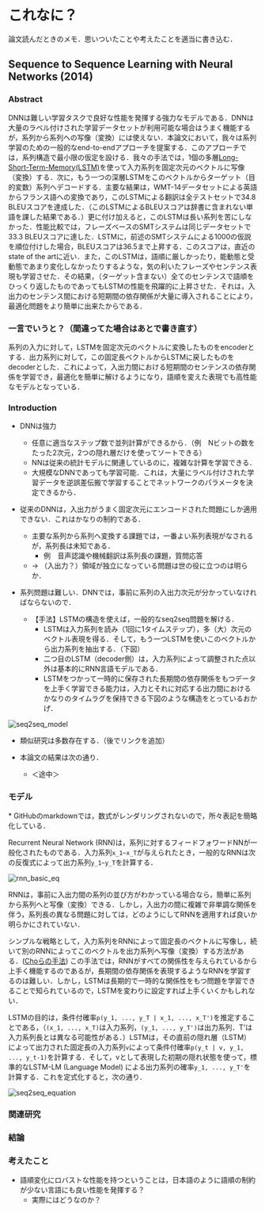 # これなに？

論文読んだときのメモ．思いついたことや考えたことを適当に書き込む．

## Sequence to Sequence Learning with Neural Networks (2014)

### Abstract
DNNは難しい学習タスクで良好な性能を発揮する強力なモデルである．DNNは大量のラベル付けされた学習データセットが利用可能な場合はうまく機能するが，系列から系列への写像（変換）には使えない．本論文において，我々は系列学習のための一般的なend-to-endアプローチを提案する．このアプローチでは，系列構造で最小限の仮定を設ける．我々の手法では，1個の多層[Long-Short-Term-Memory(LSTM)](http://www.bioinf.jku.at/publications/older/2604.pdf)を使って入力系列を固定次元のベクトルに写像（変換）する．次に，もう一つの深層LSTMをこのベクトルからターゲット（目的変数）系列へデコードする．主要な結果は，WMT-14データセットによる英語からフランス語への変換であり，このLSTMによる翻訳は全テストセットで34.8 BLEUスコアを達成した．（このLSTMによるBLEUスコアは辞書に含まれない単語を課した結果である．）更に付け加えると，このLSTMは長い系列を苦にしなかった．性能比較では，フレーズベースのSMTシステムは同じデータセットで33.3 BLEUスコアに達した．LSTMに，前述のSMTシステムによる1000の仮説を順位付けした場合，BLEUスコアは36.5まで上昇する．このスコアは，直近のstate of the artに近い．また，このLSTMは，語順に厳しかったり，能動態と受動態であまり変化しなかったりするような，気の利いたフレーズやセンテンス表現も学習させた．その結果，（ターゲット含まない）全てのセンテンスで語順をひっくり返したものであってもLSTMの性能を飛躍的に上昇させた．それは，入出力のセンテンス間における短期間の依存関係が大量に導入されることにより，最適化問題をより簡単に出来たからである．


### 一言でいうと？（間違ってた場合はあとで書き直す）

系列の入力に対して，LSTMを固定次元のベクトルに変換したものをencoderとする．出力系列に対して，この固定長ベクトルからLSTMに戻したものをdecoderとした．これによって，入出力間における短期間のセンテンスの依存関係を学習でき，最適化を簡単に解けるようになり，語順を変えた表現でも高性能なモデルとなっている．

### Introduction
- DNNは強力
    - 任意に適当なステップ数で並列計算ができるから．（例　Nビットの数をたった2次元，2つの隠れ層だけを使ってソートできる）
    - NNは従来の統計モデルに関連しているのに，複雑な計算を学習できる．
    - 大規模なDNNであっても学習可能．これは，大量にラベル付けされた学習データを逆誤差伝搬で学習することでネットワークのパラメータを決定できるから．

- 従来のDNNは，入出力がうまく固定次元にエンコードされた問題にしか適用できない．これはかなりの制約である．
    - 主要な系列から系列へ変換する課題では，一番よい系列表現がなされるが，系列長は未知である．
        - 例　音声認識や機械翻訳は系列長の課題，質問応答
    - → （入出力？）領域が独立になっている問題は世の役に立つのは明らか．

- 系列問題は難しい．DNNでは，事前に系列の入出力次元が分かっていなければならないので．
    - 【手法】LSTMの構造を使えば，一般的なseq2seq問題を解ける．
        - LSTMは入力系列を読み（1回に1タイムステップ），多（大）次元のベクトル表現を得る．そして，もう一つLSTMを使いこのベクトルから出力系列を抽出する．（下図）
        - 二つ目のLSTM（decoder側）は，入力系列によって調整された点以外は基本的にRNN言語モデルである．
        - LSTMをつかって一時的に保存された長期間の依存関係をもつデータを上手く学習できる能力は，入力とそれに対応する出力間におけるかなりのタイムラグを保持できる下図のような構造をとっているおかげ．

![seq2seq_model](https://github.com/ababa893/seq2seq-practice/blob/images/seq2seq_example.png?raw=true)

- 類似研究は多数存在する．（後でリンクを追加）

- 本論文の結果は次の通り．
    - ＜途中＞



### モデル
\* GitHubのmarkdownでは，数式がレンダリングされないので，所々表記を簡略化している．

Recurrent Neural Network (RNN)は，系列に対するフィードフォワードNNが一般化されたものである．入力系列`x_1~x_T`が与えられたとき，一般的なRNNは次の反復式によって出力系列`y_1~y_T`を計算する．

![rnn_basic_eq](https://github.com/ababa893/seq2seq-practice/blob/images/rnn_basic_equation.PNG?raw=true)

RNNは，事前に入出力間の系列の並び方がわかっている場合なら，簡単に系列から系列へと写像（変換）できる．しかし，入出力の間に複雑で非単調な関係を伴う，系列長の異なる問題に対しては，どのようにしてRNNを適用すれば良いか明らかにされていない．

シンプルな戦略として，入力系列をRNNによって固定長のベクトルに写像し，続いて別のRNNによってこのベクトルを出力系列へ写像（変換）する方法がある．([Choらの手法]()) この手法では，RNNがすべての関係性を与えられているから上手く機能するのであるが，長期間の依存関係を表現するようなRNNを学習するのは難しい．しかし，LSTMは長期的で一時的な関係性をもつ問題を学習できることで知られているので，LSTMを変わりに設定すれば上手くいくかもしれない．

LSTMの目的は，条件付確率`p(y_1, ..., y_T | x_1, ..., x_T')`を推定することである，（`(x_1, ..., x_T)`は入力系列，`(y_1, ..., y_T')`は出力系列．T'は入力系列長とは異なる可能性がある．）LSTMは，その直前の隠れ層（LSTM）によって出力された固定長の入力系列`v`によって条件付確率`p(y_t | v, y_1, ..., y_t-1)`を計算する．そして，vとして表現した初期の隠れ状態を使って，標準的なLSTM-LM (Language Model) による出力系列の確率`y_1, ..., y_T'`を計算する．これを定式化すると，次の通り．

![seq2seq_equation](https://github.com/ababa893/seq2seq-practice/blob/images/seq2seq_equation.PNG?raw=true)






### 関連研究

### 結論


### 考えたこと
- 語順変化にロバストな性能を持つということは，日本語のように語順の制約が少ない言語にも良い性能を発揮する？
    - 実際にはどうなのか？
